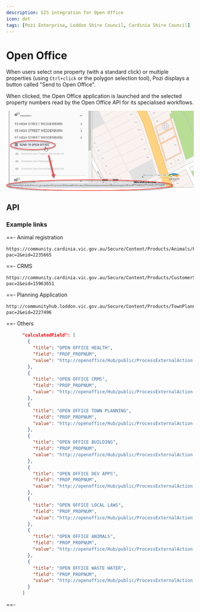 ```yaml
---
description: GIS integration for Open Office
icon: dot
tags: [Pozi Enterprise, Loddon Shire Council, Cardinia Shire Council]
---
```


# Open Office

When users select one property (with a standard click) or multiple properties (using `Ctrl+click` or the polygon selection tool), Pozi displays a button called "Send to Open Office".

When clicked, the Open Office application is launched and the selected property numbers read by the Open Office API for its specialised workflows.

![](/static/img/tweet-gallery/Open_Office_Integration.png)

## API

### Example links

==- Animal registration

```
https://community.cardinia.vic.gov.au/Secure/Content/Products/Animals/Forms/ManageRegistration.aspx?pac=2&eid=2235665
```

==- CRMS

```
https://community.cardinia.vic.gov.au/Secure/Content/Products/CustomerService/Forms/ManageEvent.aspx?pac=2&eid=15963651
```

==- Planning Application

```
http://communityhub.loddon.vic.gov.au/Secure/Content/Products/TownPlanning/Forms/ManageApplication.aspx?pac=2&eid=2227496
```

==- Others

```json
      "calculatedField": [
        {
          "title": "OPEN OFFICE HEALTH",
          "field": "PROP_PROPNUM",
          "value": "http://openoffice/Hub/public/ProcessExternalAction.aspx?Module=HEALTH%26source=ExecuteOO%26id={field}"
        },
        {
          "title": "OPEN OFFICE CRMS",
          "field": "PROP_PROPNUM",
          "value": "http://openoffice/Hub/public/ProcessExternalAction.aspx?Module=CRMS%26source=ExecuteOO%26id={field}"
        },
        {
          "title": "OPEN OFFICE TOWN PLANNING",
          "field": "PROP_PROPNUM",
          "value": "http://openoffice/Hub/public/ProcessExternalAction.aspx?Module=TP%26source=ExecuteOO%26id={field}"
        },
        {
          "title": "OPEN OFFICE BUILDING",
          "field": "PROP_PROPNUM",
          "value": "http://openoffice/Hub/public/ProcessExternalAction.aspx?Module=BUILDING%26source=ExecuteOO%26id={field}"
        },
        {
          "title": "OPEN OFFICE DEV APPS",
          "field": "PROP_PROPNUM",
          "value": "http://openoffice/Hub/public/ProcessExternalAction.aspx?Module=DEVAPPS%26source=ExecuteOO%26id={field}"
        },
        {
          "title": "OPEN OFFICE LOCAL LAWS",
          "field": "PROP_PROPNUM",
          "value": "http://openoffice/Hub/public/ProcessExternalAction.aspx?Module=LLP%26source=ExecuteOO%26id={field}"
        },
        {
          "title": "OPEN OFFICE ANIMALS",
          "field": "PROP_PROPNUM",
          "value": "http://openoffice/Hub/public/ProcessExternalAction.aspx?Module=ANIMALS%26source=ExecuteOO%26id={field}"
        },
        {
          "title": "OPEN OFFICE WASTE WATER",
          "field": "PROP_PROPNUM",
          "value": "http://openoffice/Hub/public/ProcessExternalAction.aspx?Module=WW%26source=ExecuteOO%26id={field}"
        }
      ]
```

==-
